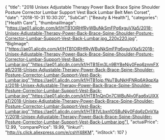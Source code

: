 {
	"title": "2018 Unisex Adjustable Therapy Power Back Brace Spine Shoulder Posture Corrector Lumbar Support Vest Back Lumbar Belt Men Corset",
	"date": "2018-10-31 10:30:20",
	"SubCat": ["Beauty & Health"],
	"categories": ["Health Care"],
	"thumbnailImage": "https://ae01.alicdn.com/kf/HTB1OlRHfRyWBuNkSmFPq6xguVXa5/2018-Unisex-Adjustable-Therapy-Power-Back-Brace-Spine-Shoulder-Posture-Corrector-Lumbar-Support-Vest-Back-Lumbar.jpg_220x220.jpg",
	"BigImage": ["https://ae01.alicdn.com/kf/HTB1OlRHfRyWBuNkSmFPq6xguVXa5/2018-Unisex-Adjustable-Therapy-Power-Back-Brace-Spine-Shoulder-Posture-Corrector-Lumbar-Support-Vest-Back-Lumbar.jpg","https://ae01.alicdn.com/kf/HTB1Em3Ln9BYBeNjy0Feq6znmFXa6/2018-Unisex-Adjustable-Therapy-Power-Back-Brace-Spine-Shoulder-Posture-Corrector-Lumbar-Support-Vest-Back-Lumbar.jpg","https://ae01.alicdn.com/kf/HTB1oip.fNuTBuNkHFNRq6A9qpXaz/2018-Unisex-Adjustable-Therapy-Power-Back-Brace-Spine-Shoulder-Posture-Corrector-Lumbar-Support-Vest-Back-Lumbar.jpg","https://ae01.alicdn.com/kf/HTB1nQnOn7CWBuNjy0Faq6xUlXXaT/2018-Unisex-Adjustable-Therapy-Power-Back-Brace-Spine-Shoulder-Posture-Corrector-Lumbar-Support-Vest-Back-Lumbar.jpg","https://ae01.alicdn.com/kf/HTB1VLbxn1OSBuNjy0Fdq6zDnVXaY/2018-Unisex-Adjustable-Therapy-Power-Back-Brace-Spine-Shoulder-Posture-Corrector-Lumbar-Support-Vest-Back-Lumbar.jpg"],
	"actualPrice": 12.99,
	"comparePrice": 19.99,
	"linkurl": "http://s.click.aliexpress.com/e/cshY48KM",
	"inStock": 107
}
